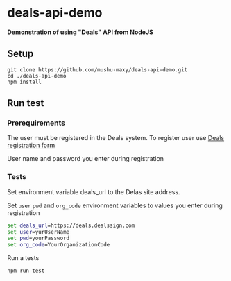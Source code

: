 # deals-api-demo

**Demonstration of using "Deals" API from NodeJS**

## Setup

```
git clone https://github.com/mushu-maxy/deals-api-demo.git
cd ./deals-api-demo
npm install
```

##  Run test

### Prerequirements
The user must be registered in the Deals system.
To register user use [Deals registration form](https://deals.dealssign.com/registerUser.html)

User name and password you enter during registration 

### Tests

Set environment variable deals_url to the Delas site address.

Set `user` `pwd` and `org_code` environment variables to values you enter during registration

```cmd
set deals_url=https://deals.dealssign.com
set user=yurUserName
set pwd=yourPassword
set org_code=YourOrganizationCode
```

Run a tests

```
npm run test
```
